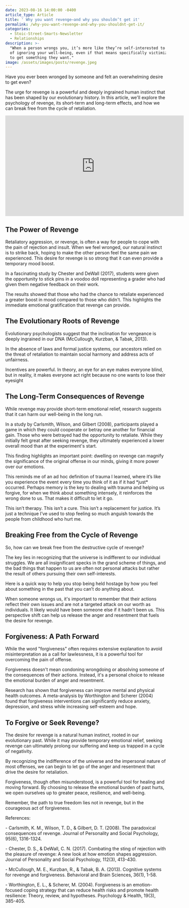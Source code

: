 ```yaml
---
date: 2023-08-16 14:00:00 -0400
article_type: Article
title: ' Why you want revenge—and why you shouldn’t get it'
permalink: /why-you-want-revenge-and-why-you-shouldnt-get-it/
categories:
  - Stoic-Street-Smarts-Newsletter
  - Relationships
description: >-
  "When a person wrongs you, it’s more like they’re self-interested to the point
  of ignoring your well-being, even if that means specifically victimizing you
  to get something they want."
image: /assets/images/posts/revenge.jpeg
---
```

Have you ever been wronged by someone and felt an overwhelming desire to get even?

The urge for revenge is a powerful and deeply ingrained human instinct that has been shaped by our evolutionary history. In this article, we'll explore the psychology of revenge, its short-term and long-term effects, and how we can break free from the cycle of retaliation.

<div class="cms-embed"><iframe width="560" height="315" src="https://www.youtube.com/embed/QWfJcDhFRLg?si=xOieifoHXVWypDfc" title="YouTube video player" frameborder="0" allow="accelerometer; autoplay; clipboard-write; encrypted-media; gyroscope; picture-in-picture; web-share" referrerpolicy="strict-origin-when-cross-origin" allowfullscreen=""></iframe></div>

## The Power of Revenge

Retaliatory aggression, or revenge, is often a way for people to cope with the pain of rejection and insult. When we feel wronged, our natural instinct is to strike back, hoping to make the other person feel the same pain we experienced. This desire for revenge is so strong that it can even provide a temporary mood boost.

In a fascinating study by Chester and DeWall (2017), students were given the opportunity to stick pins in a voodoo doll representing a grader who had given them negative feedback on their work.

The results showed that those who had the chance to retaliate experienced a greater boost in mood compared to those who didn't. This highlights the immediate emotional gratification that revenge can provide.

## The Evolutionary Roots of Revenge

Evolutionary psychologists suggest that the inclination for vengeance is deeply ingrained in our DNA (McCullough, Kurzban, & Tabak, 2013).

In the absence of laws and formal justice systems, our ancestors relied on the threat of retaliation to maintain social harmony and address acts of unfairness.

Incentives are powerful. In theory, an eye for an eye makes everyone blind, but in reality, it makes everyone act right because no one wants to lose their eyesight

## The Long-Term Consequences of Revenge

While revenge may provide short-term emotional relief, research suggests that it can harm our well-being in the long run.

In a study by Carlsmith, Wilson, and Gilbert (2008), participants played a game in which they could cooperate or betray one another for financial gain. Those who were betrayed had the opportunity to retaliate. While they initially felt great after seeking revenge, they ultimately experienced a lower overall mood than at the experiment's start.

This finding highlights an important point: dwelling on revenge can magnify the significance of the original offense in our minds, giving it more power over our emotions.

This reminds me of an ad hoc definition of trauma I learned, where it’s like you experience the event every time you think of it as if it had \*just\* occurred. Perhaps memory is the key to dealing with trauma and helping us forgive, for when we think about something intensely, it reinforces the wrong done to us. That makes it difficult to let it go.

This isn’t therapy. This isn’t a cure. This isn’t a replacement for justice. It’s just a technique I’ve used to stop feeling so much anguish towards the people from childhood who hurt me.

## Breaking Free from the Cycle of Revenge

So, how can we break free from the destructive cycle of revenge?

The key lies in recognizing that the universe is indifferent to our individual struggles. We are all insignificant specks in the grand scheme of things, and the bad things that happen to us are often not personal attacks but rather the result of others pursuing their own self-interests.

Here is a quick way to help you stop being held hostage by how you feel about something in the past that you can’t do anything about.

When someone wrongs us, it's important to remember that their actions reflect their own issues and are not a targeted attack on our worth as individuals. It likely would have been someone else if it hadn't been us. This perspective shift can help us release the anger and resentment that fuels the desire for revenge.

## Forgiveness: A Path Forward

While the word "forgiveness" often requires extensive explanation to avoid misinterpretation as a call for lawlessness, it is a powerful tool for overcoming the pain of offense.

Forgiveness doesn't mean condoning wrongdoing or absolving someone of the consequences of their actions. Instead, it's a personal choice to release the emotional burden of anger and resentment.

Research has shown that forgiveness can improve mental and physical health outcomes. A meta-analysis by Worthington and Scherer (2004) found that forgiveness interventions can significantly reduce anxiety, depression, and stress while increasing self-esteem and hope.

## To Forgive or Seek Revenge?

The desire for revenge is a natural human instinct, rooted in our evolutionary past. While it may provide temporary emotional relief, seeking revenge can ultimately prolong our suffering and keep us trapped in a cycle of negativity.

By recognizing the indifference of the universe and the impersonal nature of most offenses, we can begin to let go of the anger and resentment that drive the desire for retaliation.

Forgiveness, though often misunderstood, is a powerful tool for healing and moving forward. By choosing to release the emotional burden of past hurts, we open ourselves up to greater peace, resilience, and well-being.

Remember, the path to true freedom lies not in revenge, but in the courageous act of forgiveness.

References:

\- Carlsmith, K. M., Wilson, T. D., & Gilbert, D. T. (2008). The paradoxical consequences of revenge. Journal of Personality and Social Psychology, 95(6), 1316-1324.

\- Chester, D. S., & DeWall, C. N. (2017). Combating the sting of rejection with the pleasure of revenge: A new look at how emotion shapes aggression. Journal of Personality and Social Psychology, 112(3), 413-430.

\- McCullough, M. E., Kurzban, R., & Tabak, B. A. (2013). Cognitive systems for revenge and forgiveness. Behavioral and Brain Sciences, 36(1), 1-58.

\- Worthington, E. L., & Scherer, M. (2004). Forgiveness is an emotion-focused coping strategy that can reduce health risks and promote health resilience: Theory, review, and hypotheses. Psychology & Health, 19(3), 385-405.